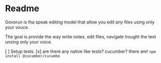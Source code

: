 # Readme 

Govorun is tha speak editing model that allow you edit any files using only your vouce.

The goal is provide the way write notes, edit files, navigate trought the text unsing only your
voice.

[ ] Setup tests.
  [x] are there any native like tests? cucumber? 
      there are! `npm install @cucumber/cucumbe`